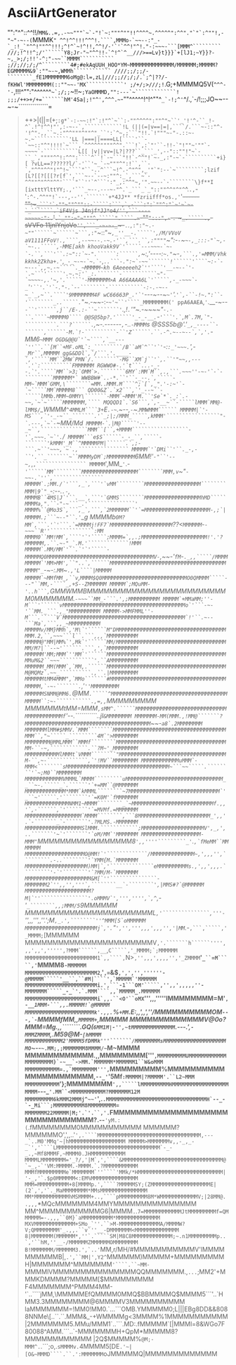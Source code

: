 # AsciiArtGenerator

"":"^"::^^!!/````MM&..=,.-~~"""`~`-"!`~:"""^""!!^^^^~.^^^^^":^^"."`"`:^""!,-"~"-~--(````MMMK```````"
^^!^^!!!^^^!.````,MMMo-`~~--:"_-`_:!_`"^^!""^^!!!;^!^`~!^!!,^^!/-'`'`^^!"^!."-:~~~-```[MMM^`````````
///;!^!!^;/'``````Y8;Jr-"~"^^!!-`^!^`^__///>==Lv}t}}}`+[lJ1;~Y}}?-~,_>;/;!!'-^:"-~~``MMMM```````````
;//;//;/;/^`````````4#;#ekAqUUH_HOO*YM~MMMMMMMMMMMMMM/MMMMMM;MMMMM?EGMMMMM&9`:""~-~,WMMh````````````
////;;/;;/-````````_fE1MMMMMMM6oMg@:l=,zL|///;;//;/;/.`;^|??/-fKHWl'MMMMMMMM(::""~~-'MX````````````'
;/+/;>///;!```````.G;+MMMMQ5V(`^^^-'-`,!!!^"":"^^^^^^``~`;/;;``~!!~``;YaOMMMD,"":---`~`````````````!
;;;/++>+/+=```````hM'4Sa|;!"^',^^^.~``-""^^^^^!^!^""^``_`-!;^'``^/.,`-/!;;;JO~~--~-~```````````````=
>++>|(||=(+;`````:g*`-:-~~:!"`:!"^`~``:-""^^^^":""^"~``'_'!'^-``_!-^`.!^!^^!"',:-~--`,````````````!L
(||(=|v==|=|,````/.```~-::"^-'!^"-,,``~.:"^^"""^""^"_``':`^~,;```"!!.`!"""~-"-.::~-~.~```````````'LL
|===||====LL[````'``-`~~::"^"!!!!`~```,`^^^^^""""^^".```!`,:`"'``-!!-`"!""~'""`-~~~~`-```````````L[[
|v||vv=|L?|???``_```_',--"::""!"~`-``_`,""""^^!:^^":````^``!`-~```"!!`-^^"!`~-_,:"-~`-``````````+i}[
?vLL==??????l/`-'``'~_`-~"""^":!``,``-`,"^^"^^"!"^!~````"``-..^```~!^.-^"^",_'"`":--`~`````````;lzif
[L?[[?[[[?r[f`',```~--`--~:""^:_`,```~`-^^""^"^^"^^'````"``''`^```':"_,:^^"~,'".~~--`-````````\}f**I
[ixtttYlttYY;.,'```_~--.---~-"^.`_```_`_"::""^^"^"^`````^.`.,`-'```:^-.^^""!`---,--''.```````+*4JJ**
*fzriifff*os.,'```'~~------"":~``_```'`-""~""^""::-`````:```,`,-```:":`""^:"`~'~`~-`_```````.`iF4Vjs
J4njf*JJ*o4/'',```----~~~~~:":.``'```.`_"":~"~"""^,`````".````.~```-""`":::",-`-.-~`_.`````.,`-sVVFo
11jnlYnjoVo`'',```_-~-~-_`~-~~```.```.`,:":"~.-~""``````~``````~```,:"`~::"~_`,_''__-.`````',/M/VVoV
aV1111FFoV!.,````,--~~--.-~.-'``,```.``,:""""`~":-``````-``````~````~-,_:::-"`~,-`~-..`````,-MME[akh
khooVakk9V`'`````---~~~-`~-`-.``,```'``.:~"::`~-".``````:``````,````~:,'----:`~."`~-`,```.,'=MMM/Vhk
kkhk2Zkha+.'`,```_-_~-~-`~.`-```,``..```-.":~`-~~```````!``````'````~:-`-~---`,,~.-~`````._~MMMMM~kh
6Aeeeeeh2`''````'__-~--`'-`.~```'`````'.~.~:'`_:.```````-```````````~"-`~~~~-,.'~,'.`````'-MMMMMMM>A
A66AAAA6L`'`````,-_-~~~`-_``'```'``'.`'`-."-.`--````````-```````````-:-.-~--~_`_,~``.````'9MMMMMMM4F
wC66663P_.'`'```---~--~`~'`'.```'`,-``-!~.":``-'````````_..`````.```_"~.-~~-:-`~'~``'````_MMMMMMMM('
ppA6AAEA`,``'``.__-~--_`-``'``````,j``/E-.:-``~```````'`.,!````.````'"~.-~~~~"`-.-``.````~MMMMM0````
@@S@5bp?.'`````'_-_-__.`-``'```'.`,M`.7M,`"-``````````.```?``````.``,~-.------`,`-..`````-MMMM`````s
@SSS5b@'.'`````_,_----``-``````,``````-M.`!-``````````-``'Z``````.``.-^.~--~--`,`,'.`````-MM6```~MMM
OGD&@@U`'`~````,`__---`''``.``[M``+MF.oML`:_`````````/B``aM`^``'`'```-:`:_'~~~.`',-``````_Mr``,MMMMM
gg&&DDl`,`/```.'.____-`,'`````MM``2MW`PMN`/.````````-MG``XM`j``'`,.``'"~~,,---`.'`:``````````FMMMMMM
RGWWO#-.'`t```...-_--.`'.`````MM``>3;`OMM`>.````````6MY`:MM`M``,.,```.~~~''-~-'`-`-`````````MMMMMM*`
WWBBW#`..-*.``'``-_--.`,`````-MM~`MMM`GMM,\````````=MM..MMM.M````^;`[`,_".'-:~'`-`~`````MM`MMMMM8```
QD00&Z`.`x2```,`'_--~``-`````lMMb.MMM~0MMY\```````-MMM`~MMM'M.``'Se`*`._:`.-~~,`~`~`````MMMMMMM,````
MQQQD1`.`S6```,`,-__~``-`````lMMM`MM@-lMM$/``````_WMMM`^4MMLM````3+`E`.-~`.~--,`-`~.````MMWMMM``````
MMMMM|`'-MS```,`'-_-~``_```````.'`_;|;/MMM_`````,kMMM'`````````````````"-`.---,`~`-````~MM/Md```````
MMMMM-`.|M@`````'--_~``,```````````````MMM``[``,+MMMM``````````````````-'`,~~~.`~`'.```````/````````
MMMMM```e$S``````-_-_``,`````-```````'kMMM'_M``^MMMMMPM|``````.`,;-```.~``'~~~,`~`.,````````````````
MMMMM`'`DMi``'``._-,-``'.``_```````~``MMMMyDM`;MMMMMMMMM````````6MM!'`-"``'--~,`_,`,````````````````
MMMMM`',MM_``'``._-`'``````MM`````````MMMMMMMMMMMMMMMMMM````````MMM,v`~"``-~~-.`''`,````````````````
MMMMM`.;MM./`'```,_`,```'`vMM`````````MMMMMMMMMMMMMMMMMM````````MMM|9`"_``-:--.`.-`,````````````````
MMMMB``4MS|J`'``.__`,```'`GMMS````````MMMMMMMMMMMMMMMMMMhMD`````MMMMa,".``-"-~```_.'```````````````'
MMMM%``@Mo3S`,```,_`,```,`2MMMMMM``'`=MMMMMMMMMMMMMMMMMMMMM-,;`|MMMMM.;```~--"``.'````````````````_g
MMMMb``0M?MM`,```.'`'```.`=MMMMj!FF7`MMMMMMMMMMMMMMMMMMMM``??<`MMMMMM`-```-~~~``R''``````````````:MM
MMMM0``MM!MM`,````'`'`````;MMMM=`,,.;MMMMMMMMMMMMMMMMMMMMM!'.'?MMMMMM,.``.~-"_`.M.'`````````````!MMM
MMMMM`.MM/MM`'``.`'`'`````-MMMMMQ0MMMMMMMMMMMMMMMMMMMMMMMMMMMMMMMMMMV-```,~~-'`fM`-```._,,`````/MMMM
MMMMM`'MM>MM',``"..`,``````MMMMMMMMMMMMMMMMMMMMMMMMMMMMMMMMMMMMMMMMM"_```-~-:.`MM`~```.,'L````|MMMMM
MMMMM`~MMfMM_,``v```,``````MMMM$Q0MMMMMMMMMMMMMMMMMMMMMMMMMMMO0QMMMM`````---"``MM,-````_,+S--ZMMMMMM
MMMMM`;MQuMM-'..h```,``````GMMWMMBMMMMMMMMMMMMMMMMMMMMMMMMMM0MMMMMMM.````-~~~``MM_-```.',;MMMMMMMMMM
MMMMM`+MMaMM;''-M```'``````vMMMMMMMMMMMMMMMMMMMMMMMMMMMMMMMMMMMMMMMo`'```-~-'``MM._```.,_"MMMMMMMMMM
MMMMM->MMFMML''-M```.`````V`MMMMMMMMMMMMMMMMMMMMMMMMMMMMMMMMMMMMMMM`!'``.~--```Ma`,```,,_~MMMMMMMMMM
MMMMMv/MM}MMh`,'M\`'``````M"DMMMMMMMMMMMMMMMMMMMMMMMMMMMMMMMMMMMMMM.2,``,~~~```l``.```,,,`MMMMMMMMMM
MMMMM@"MM|MM%`',Mk`'``````MM/MMMMMMMMMMMMMMMMMMMMMMMMMMMMMMMMMMMMM/M?|``--~'``````.```,',`MMMMMMMMMM
MMMMMM'MM;MMM`''MM`'``````MMMMMMMMMMMMMMMMMMMMMMMMMMMMMMMMMMMMMMMMuM&2``~~~```````````'.``AMMMMMMMMM
MMMMMM_MM(MMM`,`MM,.``````MMMMMMMMMMMMMMMMMMMMMMMMMMMMMMMMMMMMMMM@MQMz`.~~_``````````.,``.|MMMMMMMMM
MMMMMMtMM4MMM",`MMo```````#MMMMMMMMMMMMMMMMMMMMMMMMMMMMMMMMMMMMMMMMMM,`-~-```````.````,'`''MMMMMMMMM
MMMMMMSNMM@MM6.`@MM`.`````^MMMMMMMMMMMMMMMMMMMMMMMMMMMMMMMMMMMMMMMMMM``:~-```````````.,=,,`MMMMMMMMM
MMMMMMMtMM=MMM`,sMM^.``````MMMMMMMMMMMMMMMMMMMMMMMMMMMMMMMMMMMMMMMMMf`'--.```````````..jl``&MMMMMMMM
MMMMMMM-MM(MMM.,!MM@```````?MMMMMMMMMMMMMMMMMMMMMMMMMMMMMMMMMMMMMMMM``~~-``````````````a8`.2MMMMMMMM
MMMMMMMlMM#$MMV.`MMM````````MMMMMMMMMMMMMMMMMMMMMMMMMMMMMMMMMMMMMMM``,"~`````_`````````4M`'>MMMMMMMM
MMMMMMMM@MMLMMM``MMMf````````MMMMMMMMMMMMMMMMMMMMMMMMMMMMMMMMMMMMM-``-~,````````````.``?M~'_MMMMMMMM
MMMMMMMMMMMlMMMt`VMMM````````"MMMMMMMMMMMMMMMMMMMMMMMMMMMMMMMMMMM-``,~-`````````````,`'!MV``MMMMMMMM
MMMMMMMMMMMMuMMM`-MMM<````````sMMMMMMMMMMMMMMMMMMMMMMMMMMMMMMMMM~```~~`````.````````'`~;M0``MMMMMMMM
MMMMMMMMMMMMVMMML`MMMM`````````uMMMMMMMMMMMMMMMMMMMMMMMMMMMMMMM__``~-.`````_`.``````'`+=MM``@MMMMMMM
MMMMMMMMMMMMM*MMM`kMMML````````~7MMMMMMMMMMMMMMMMMMMMMMMMMMMMM`'_``~'`````.'````````'`=K0M'`fMMMMMMM
MMMMMMMMMMMMMMNMM1~MMMM````````_`~MMMMMMMMMMMMMMMMMMMMMMMMMMf.,,'`,-``````,`'```````'`=MVMf.=MMMMMMM
MMMMMMMMMMMMMMMMMM`MMMM````````,```8MMMMMMMMMMMMMMMMMMMMMMM_',,'.`-```````_`-```````'.?MLMS.-MMMMMMM
MMMMMMMMMMMMMMMMMMSlMMM.````````````;MMMMMMMMMMMMMMMMMMMMV',_,',..```````'~`'```````'`oM/MM`'MMMMMMM
MMMMMMMMMMMMMMMMMMM-MMM"``````````````MMMMMMMMMMMMMMMMM8`',,''''`````````_'`.```````,`fMeMM``MMMMMMM
MMMMMMMMMMMMMMMMMMMO@MM!`'`````````````/MMMMMMMMMMMMMM~,',,,'',`````````.-..````````'`YMM{M.`MMMMMMM
MMMMMMMMMMMMMMMMMMMM)MM|`,'``````````````eMMMMMMMMMMs.,',,',,,.`````````'-`'````````'`?MM/M-`MMMMMMM
MMMMMMMMMMMMMMMMMMMMM&M[`''```````````````-MMMMMMM2`'',,'','''`,````````__`-````````',|MMS#?`@MMMMMM
MMMMMMMMMMMMMMMMMMMMM?M|`''```````````````'.oMMMV`',''','''',`,^```````,-'`_````````,,;MMM/5`9MMMMMM
MMMMMMMMMMMMMMMMMMMMMMML`,'```````````````,'''-`'',,,''',,''.';M```````,_.',````````''^MMM[S`oMMMMMM
MMMMMMMMMMMMMMMMMMMMMMMj`,'.```````"``````','',''',,,',,,'','|MM``````.-_`,```,`````,'_MMMM;`[MMMMMM
MMMMMMMMMMMMMMMMMMMMMMMV`,'.```````h``````'''',,,',,',''''',?MMM``````,__`,```C`````,'_MMMM;`;MMMMMM
MMMMMMMMMMMMMMMMMMMMMMM1`,,````,```N>``````,'',,,',,,,'','_ZMMMM``````__'`_``=M`````,'`MMMM8`-MMMMMM
MMMMMMMMMMMMMMMMMMMMMMM2`,'```,=```&$``````,',','',''''''-@MMMMM`````'__``,``#M|````',`MMMMM`'MMMMMM
MMMMMMMMMMMMMMMMMMMMMMMi.',```-1```OM'`````,'',,',,,,,''-MMMMMMM`````_-_`'.`.MMM````,,`MMMMM_.MMMMMM
MMMMMMMMMMMMMMMMMMMMMMMi`,,.``<O'``oMX``````''',,,'''''lMMMMMMMM=M'`,-__`_``1MMM-```,,.MMMMM!`@MMMMM
MMMMMMMMMMMMMMMMMMMMMMk'.,,.``*%```+MM```.E:,,',,',''/MMMMMMMMMMOM``---,`-``MMMMfMM*,,`MMMMM+`,MMMMM
MMMMMMMMMMMMMV@0o?MMM=Mg.,,````````.GQ(`6MM1M|-'',~tMMMMMMMMMMMMMM`.---.',`-MMMZMMMM`,.M59@M-`[hMMMM
MMMMMMMMMMMM2'MMMM5fDMMk'''```````/MMMMMMMMsMMMMMMMMMMMMMMMMMMMMMO`_~--`~.MM;,;MMMMMMM8MMMM/~`M~MMMM
MMMMMMMMMMMM.,,MMMMMMMM['''``````,MMMMMMMMMUMMMMMMMMMMMMMMMMMMMMM}`-~__`->MM.`MMMMMM*MMMMMM1``W&oMMM
MMMMMMMMMMM=.,`MMMMMMMM''',``````MMMMMMMMM%MMMMMMMMMMMMMMMMMMMMMM,`--_'`'5Mf`:MMMMM|?MMMMM'.``L2~MMM
MMMMMMMMMMM`'};MMMMMMMM`',,`````lMMMMMMMMMHMMMMMMMMMMMMMMMMMMMMMM`---_`'.MM``<MMMMMMMMMMM?MMMMMMM12M
MMMMMMMMM6kMMM2MMMj^~~'`',.````.MMMMMMMMMMMMMMMMMMMMMMMMMMMMMMMMH`--_-`-_Mi```;MMMMMMMMMM8MMMMMMMMM=
MMMMMMM22MMMMM|M;'.`'.``,'.````FMMMMMMMMMMMMMMMMMMMMMMMMMMMMMMMM?.--__`'yM.:(`.fMMMMMMMM0MMMMMMMMMMM
MMMMMM?MMMMMMO',',,..'``',.````MMMMMMMMMMMMMMMMMMMMMMMMMMMMMMMMM,---_`..M0'MMq'~|hMMMMMMMMMMMMMMMMMM
MMMMM>MMMMMMMv,,-_,_-_`','````LMMMMMMMMMMMMMMMMMMMMMMMMMMMMMMMMM`-_-_.,~Mf8MMMF,~MMMM0.JHMMMMMMMMMMM
MMMMLMMMMMMMM='_?/,'|M`,',````&MMMMMMMMMMMMMMMMMMMMMMMMMMMMMMMM@`~_,-`'VM:MMMMM.-MMMM.`.?MMMMMMMMMMM
MMMfMMMMMMMMMe`MMMMMMM`''````'MMk/*HMMMMMMMMMMMMMMMMMMMMMMMMMMM|'-_,'`.$p0MMMMMM<:EM%MMMMMMMMMMMMMMM
MMM=MMMMMMMMMM+8[MMMMp.',````?MMMMMSY;(ZMMMMMMMMMMMMMMMMMMME|(2`,','`._MaMMMMMMMM*MMsMMMMMMMMMMMMMMM
MM*MMMMMMMMMMMhMSMMMM+..,````pMMMMMMMMM8M*WMMMMMMMMMMMMV;|28MM@..,,,``*MQcMMMMMMM4MMYMMMMMMMMMMMMMMM
MM^MMMMMMMMMMMG6|MMMM`.`.```7=MMMMMMMMMMMMJtMMMMMMMMMf=QMMMMMM=-.,,,``0M}`aMMMMMMMMMM*MMMMMMMMMMMMMM
MXVMMMMMMMMMMMMM+SMo_`''.``>M-MMMMMMMMMMMMMA/MMMMW?V;QMMMMMMMM'_.,,.``v`''__-DMMMMMMM<MMMMMMMMMMMMMM
8|MMMMMMM(MMMMMM*,''`.`````SM|M8C8MMMMMMMMMMMMM;~.n1MMMMMMMMMp..`,'``hM,''__-/MMMMMMZMMMMMMOMMMMMMMM
B!MMMMMMM/MMMMMM3.',`..'```MM,r/MH/#MMMMMMMMMMMV'lMMMMMMMMMMB|,`.',``MM|',Y2^`MMMMMM)MMMMM+MMMMMMMMM
H|MMMMMMM^MMMMMMM`'````.``~MM-`MMMMlVMMMMMMMMMMMMMMMQQMMMMMMM.,`...`;MM2'+MMMKDMMMM?MMMMM[$MMMMMMMMM
F4MMMMMMM^PMMM4MM-'`..````jMM,\MMMMMEfQMMMM0MMQ$BBMMMMQ$MMMM5```'..`HMM3.3MMMMMMMM@6MMMMV3MMMMMMMMMM
laMMMMMMM=!MM0!MM0.`...```OMB.YMMMMM0;L|||EBg8DD&&8088NNMe\[..``.``.MMM&_-+WMMMMg<3MMMM%1MMMMMMMMMMM
|2MMMMMMM5.MMu/MMM1`..```.MD:.fMMMMM`[|MMMl=8&WGo7F80088^AMM.```..`-MMMMMMMH+QpM*MMMMM8?MMMMMMMMMMMM
|2Q$MMMMM%`@M;-MMM^.`.```;o,.`sMMMMv.`4MMMM5[DE`.'~|[O&~MMMD````.``.':MMMMMMM`oJMMMMMQ|MMMMMMMMMMMMM